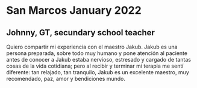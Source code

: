 # San Marcos January 2022

## Johnny, GT, secundary school teacher
Quiero compartir mi experiencia con el maestro Jakub.  Jakub es una persona preparada, sobre todo muy humano y pone atención al paciente antes de conocer a Jakub estaba nervioso, estresado y cargado de tantas cosas de la vida cotidiana; pero al recibir y terminar mi terapia me sentí diferente: tan relajado, tan tranquilo, Jakub  es un excelente maestro, muy recomendado, paz, amor y bendiciones mundo.